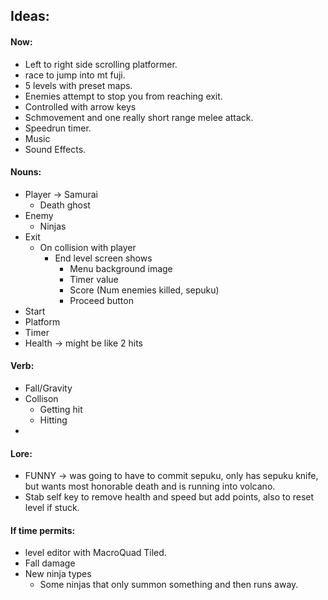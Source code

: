 ## Ideas:
#### Now:
- Left to right side scrolling platformer.
- race to jump into mt fuji.
- 5 levels with preset maps.
- Enemies attempt to stop you from reaching exit.
- Controlled with arrow keys
- Schmovement and one really short range melee attack.
- Speedrun timer.
- Music
- Sound Effects.

#### Nouns:
- Player -> Samurai
  - Death ghost
- Enemy
  - Ninjas
- Exit
  - On collision with player 
    - End level screen shows
      - Menu background image
      - Timer value
      - Score (Num enemies killed, sepuku)
      - Proceed button
- Start
- Platform
- Timer
- Health -> might be like 2 hits

#### Verb:
- Fall/Gravity
- Collison
  - Getting hit
  - Hitting
- 

#### Lore:
- FUNNY -> was going to have to commit sepuku, only has sepuku knife, but wants most honorable death and is running into volcano.
- Stab self key to remove health and speed but add points, also to reset level if stuck.

#### If time permits:
- level editor with MacroQuad Tiled.
- Fall damage
- New ninja types
  - Some ninjas that only summon something and then runs away.